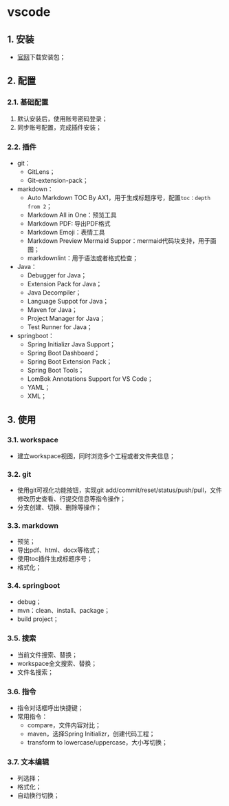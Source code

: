 # vscode

## 1. 安装

- [官网](https://code.visualstudio.com/)下载安装包；

## 2. 配置

### 2.1. 基础配置

1. 默认安装后，使用账号密码登录；
2. 同步账号配置，完成插件安装；

### 2.2. 插件

- git：
  - GitLens；
  - Git-extension-pack；
- markdown：
  - Auto Markdown TOC By AX1，用于生成标题序号，配置`toc：depth from 2`；  
  - Markdown All in One：预览工具
  - Markdown PDF: 导出PDF格式
  - Markdown Emoji：表情工具  
  - Markdown Preview Mermaid Suppor：mermaid代码块支持，用于画图；  
  - markdownlint：用于语法或者格式检查；
- Java：
  - Debugger for Java；
  - Extension Pack for Java；
  - Java Decompiler；
  - Language Suppot for Java；
  - Maven for Java；
  - Project Manager for Java；
  - Test Runner for Java；
- springboot：
  - Spring Initializr Java Support；
  - Spring Boot Dashboard；
  - Spring Boot Extension Pack；
  - Spring Boot Tools；
  - LomBok Annotations Support for VS Code；
  - YAML；
  - XML；

## 3. 使用

### 3.1. workspace

- 建立workspace视图，同时浏览多个工程或者文件夹信息；

### 3.2. git

- 使用git可视化功能按钮，实现git add/commit/reset/status/push/pull，文件修改历史查看、行提交信息等指令操作；
- 分支创建、切换、删除等操作；

### 3.3. markdown

- 预览；
- 导出pdf、html、docx等格式；
- 使用toc插件生成标题序号；
- 格式化；

### 3.4. springboot

- debug；
- mvn：clean、install、package；
- build project；

### 3.5. 搜索

- 当前文件搜索、替换；
- workspace全文搜索、替换；
- 文件名搜索；

### 3.6. 指令

- 指令对话框呼出快捷键；
- 常用指令：
  - compare，文件内容对比；
  - maven，选择Spring Initializr，创建代码工程；
  - transform to lowercase/uppercase，大小写切换；

### 3.7. 文本编辑

- 列选择；
- 格式化；
- 自动换行切换；
